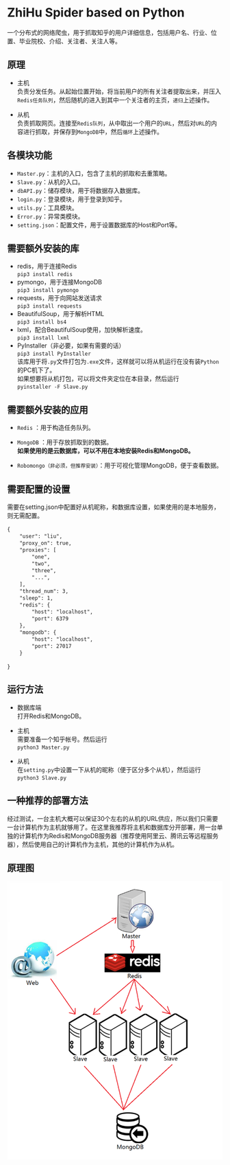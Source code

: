 # ZhiHu Spider based on Python
一个分布式的网络爬虫，用于抓取知乎的用户详细信息，包括用户名、行业、位置、毕业院校、介绍、关注者、关注人等。  
## 原理
* 主机    
负责分发任务。从起始位置开始，将当前用户的所有关注者提取出来，并压入`Redis任务队列`，然后随机的进入到其中一个关注者的主页，`递归`上述操作。  

* 从机  
负责抓取网页。连接至`Redis队列`，从中取出一个用户的`URL`，然后对`URL`的内容进行抓取，并保存到`MongoDB`中，然后`循环`上述操作。    
   
## 各模块功能  
* `Master.py`：主机的入口，包含了主机的抓取和去重策略。  
* `Slave.py`：从机的入口。  
* `dbAPI.py`：储存模块，用于将数据存入数据库。  
* `login.py`：登录模块，用于登录到知乎。   
* `utils.py`：工具模块。   
* `Error.py`：异常类模块。   
* `setting.json`：配置文件，用于设置数据库的Host和Port等。  

## 需要额外安装的库
* redis，用于连接Redis  
`pip3 install redis`  
* pymongo，用于连接MongoDB  
`pip3 install pymongo`  
* requests，用于向网站发送请求    
`pip3 install requests`  
* BeautifulSoup，用于解析HTML  
`pip3 install bs4`  
* lxml，配合BeautifulSoup使用，加快解析速度。  
`pip3 install lxml`  
* PyInstaller（非必要，如果有需要的话）  
`pip3 install PyInstaller`  
该库用于将`.py`文件打包为`.exe`文件，这样就可以将从机运行在没有装`Python`的PC机下了。  
如果想要将从机打包，可以将文件夹定位在本目录，然后运行  
`pyinstaller -F Slave.py`



## 需要额外安装的应用  
* `Redis` ：用于构造任务队列。 

* `MongoDB` ：用于存放抓取到的数据。    
**如果使用的是云数据库，可以不用在本地安装Redis和MongoDB。**    
* `Robomongo（非必须，但推荐安装）`：用于可视化管理MongoDB，便于查看数据。  
  

## 需要配置的设置  
需要在setting.json中配置好从机昵称，和数据库设置，如果使用的是本地服务，则无需配置。
```
{
    "user": "liu",
    "proxy_on": true,
    "proxies": [
        "one",
        "two",
        "three",
        "...",
    ],
    "thread_num": 3,
    "sleep": 1,
    "redis": {
        "host": "localhost",
        "port": 6379
    },
    "mongodb": {
        "host": "localhost",
        "port": 27017
    }

}
```
## 运行方法  
* 数据库端  
打开Redis和MongoDB。  
* 主机   
需要准备一个知乎帐号。然后运行  
`python3 Master.py`  
  
* 从机  
在`setting.py`中设置一下从机的昵称（便于区分多个从机），然后运行  
`python3 Slave.py`

## 一种推荐的部署方法  
经过测试，一台主机大概可以保证30个左右的从机的URL供应，所以我们只需要一台计算机作为主机就够用了。在这里我推荐将主机和数据库分开部署，用一台单独的计算机作为Redis和MongoDB服务器（推荐使用阿里云、腾讯云等远程服务器），然后使用自己的计算机作为主机，其他的计算机作为从机。
## 原理图
![image](pic.png)


